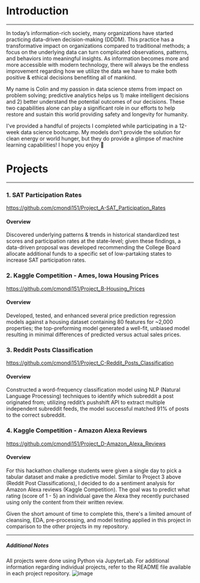 # Introduction
---
In today’s information-rich society, many organizations have started practicing data-driven decision-making (DDDM). This practice has a transformative impact on organizations compared to traditional methods; a focus on the underlying data can turn complicated observations, patterns, and behaviors into meaningful insights. As information becomes more and more accessible with modern technology, there will always be the endless improvement regarding how we utilize the data we have to make both positive & ethical decisions benefiting all of mankind.

My name is Colin and my passion in data science stems from impact on problem solving; predictive analytics helps us 1) make intelligent decisions and 2) better understand the potential outcomes of our decisions. These two capabilities alone can play a significant role in our efforts to help restore and sustain this world providing safety and longevity for humanity.

I've provided a handful of projects I completed while participating in a 12-week data science bootcamp. My models don’t provide the solution for clean energy or world hunger, but they do provide a glimpse of machine learning capabilities! I hope you enjoy 

# Projects
---
### 1. SAT Participation Rates 
https://github.com/cmondi151/Project_A-SAT_Participation_Rates

#### Overview
Discovered underlying patterns & trends in historical standardized test scores and participation rates at the state-level; given these findings, a data-driven proposal was developed recommending the College Board allocate additional funds to a specific set of low-partaking states to increase SAT participation rates.

### 2. Kaggle Competition - Ames, Iowa Housing Prices
https://github.com/cmondi151/Project_B-Housing_Prices

#### Overview
Developed, tested, and enhanced several price prediction regression models against a housing dataset containing 80 features for ~2,000 properties; the top-preforming model generated a well-fit, unbiased model resulting in minimal differences of predicted versus actual sales prices.

### 3. Reddit Posts Classification
https://github.com/cmondi151/Project_C-Reddit_Posts_Classification

#### Overview
Constructed a word-frequency classification model using NLP (Natural Language Processing) techniques to identify which subreddit a post originated from; utilizing reddit’s pushshift API to extract multiple independent subreddit feeds, the model successful matched 91% of posts to the correct subreddit.

### 4. Kaggle Competition - Amazon Alexa Reviews
https://github.com/cmondi151/Project_D-Amazon_Alexa_Reviews

#### Overview
For this hackathon challenge students were given a single day to pick a tabular dataset and make a predictive model. Similar to Project 3 above (Reddit Post Classifications), I decided to do a sentiment analysis for Amazon Alexa reviews (Kaggle Competition). The goal was to predict what rating (score of 1 - 5) an individual gave the Alexa they recently purchased using only the content from their written review.

Given the short amount of time to complete this, there's a limited amount of cleansing, EDA, pre-processing, and model testing applied in this project in comparison to the other projects in my repository.

---
##### Additional Notes
All projects were done using Python via JupyterLab. For additional information regarding individual projects, refer to the README file available in each project repository.
![image](https://user-images.githubusercontent.com/74880957/194424594-3c8113e7-cb9a-4446-a278-533a8923d3bb.png)
